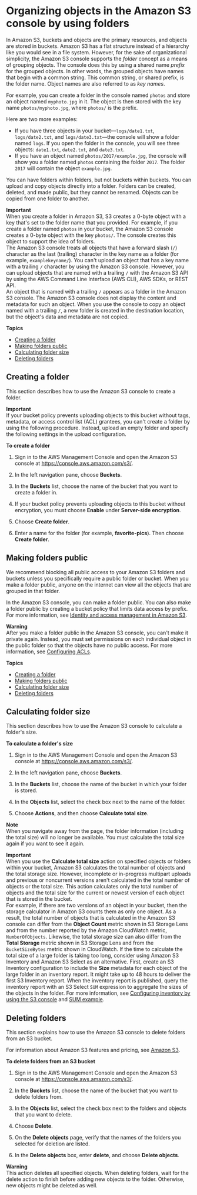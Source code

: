 # Organizing objects in the Amazon S3 console by using folders<a name="using-folders"></a>

In Amazon S3, buckets and objects are the primary resources, and objects are stored in buckets\. Amazon S3 has a flat structure instead of a hierarchy like you would see in a file system\. However, for the sake of organizational simplicity, the Amazon S3 console supports the *folder* concept as a means of grouping objects\. The console does this by using a shared name *prefix* for the grouped objects\. In other words, the grouped objects have names that begin with a common string\. This common string, or shared prefix, is the folder name\. Object names are also referred to as *key names*\.

For example, you can create a folder in the console named `photos` and store an object named `myphoto.jpg` in it\. The object is then stored with the key name `photos/myphoto.jpg`, where `photos/` is the prefix\.

Here are two more examples: 
+ If you have three objects in your bucket—`logs/date1.txt`, `logs/date2.txt`, and `logs/date3.txt`—the console will show a folder named `logs`\. If you open the folder in the console, you will see three objects: `date1.txt`, `date2.txt`, and `date3.txt`\.
+ If you have an object named `photos/2017/example.jpg`, the console will show you a folder named `photos` containing the folder `2017`\. The folder `2017` will contain the object `example.jpg`\.

You can have folders within folders, but not buckets within buckets\. You can upload and copy objects directly into a folder\. Folders can be created, deleted, and made public, but they cannot be renamed\. Objects can be copied from one folder to another\. 

**Important**  
When you create a folder in Amazon S3, S3 creates a 0\-byte object with a key that's set to the folder name that you provided\. For example, if you create a folder named `photos` in your bucket, the Amazon S3 console creates a 0\-byte object with the key `photos/`\. The console creates this object to support the idea of folders\.   
The Amazon S3 console treats all objects that have a forward slash \(`/`\) character as the last \(trailing\) character in the key name as a folder \(for example, `examplekeyname/`\)\. You can't upload an object that has a key name with a trailing `/` character by using the Amazon S3 console\. However, you can upload objects that are named with a trailing `/` with the Amazon S3 API by using the AWS Command Line Interface \(AWS CLI\), AWS SDKs, or REST API\.   
An object that is named with a trailing `/` appears as a folder in the Amazon S3 console\. The Amazon S3 console does not display the content and metadata for such an object\. When you use the console to copy an object named with a trailing `/`, a new folder is created in the destination location, but the object's data and metadata are not copied\. 

**Topics**
+ [Creating a folder](#create-folder)
+ [Making folders public](#public-folders)
+ [Calculating folder size](#calculate-folder)
+ [Deleting folders](#delete-folders)

## Creating a folder<a name="create-folder"></a>

This section describes how to use the Amazon S3 console to create a folder\.

**Important**  
If your bucket policy prevents uploading objects to this bucket without tags, metadata, or access control list \(ACL\) grantees, you can't create a folder by using the following procedure\. Instead, upload an empty folder and specify the following settings in the upload configuration\.

**To create a folder**

1. Sign in to the AWS Management Console and open the Amazon S3 console at [https://console\.aws\.amazon\.com/s3/](https://console.aws.amazon.com/s3/)\.

1. In the left navigation pane, choose **Buckets**\.

1. In the **Buckets** list, choose the name of the bucket that you want to create a folder in\.

1. If your bucket policy prevents uploading objects to this bucket without encryption, you must choose **Enable** under **Server\-side encryption**\.

1. Choose **Create folder**\.

1. Enter a name for the folder \(for example, **favorite\-pics**\)\. Then choose **Create folder**\.

## Making folders public<a name="public-folders"></a>

We recommend blocking all public access to your Amazon S3 folders and buckets unless you specifically require a public folder or bucket\. When you make a folder public, anyone on the internet can view all the objects that are grouped in that folder\. 

In the Amazon S3 console, you can make a folder public\. You can also make a folder public by creating a bucket policy that limits data access by prefix\. For more information, see [Identity and access management in Amazon S3](s3-access-control.md)\. 

**Warning**  
After you make a folder public in the Amazon S3 console, you can't make it private again\. Instead, you must set permissions on each individual object in the public folder so that the objects have no public access\. For more information, see [Configuring ACLs](managing-acls.md)\.

**Topics**
+ [Creating a folder](#create-folder)
+ [Making folders public](#public-folders)
+ [Calculating folder size](#calculate-folder)
+ [Deleting folders](#delete-folders)

## Calculating folder size<a name="calculate-folder"></a>

This section describes how to use the Amazon S3 console to calculate a folder's size\.

**To calculate a folder's size**

1. Sign in to the AWS Management Console and open the Amazon S3 console at [https://console\.aws\.amazon\.com/s3/](https://console.aws.amazon.com/s3/)\.

1. In the left navigation pane, choose **Buckets**\.

1. In the **Buckets** list, choose the name of the bucket in which your folder is stored\.

1. In the **Objects** list, select the check box next to the name of the folder\.

1. Choose **Actions**, and then choose **Calculate total size**\.

**Note**  
When you navigate away from the page, the folder information \(including the total size\) will no longer be available\. You must calculate the total size again if you want to see it again\. 

**Important**  
When you use the **Calculate total size** action on specified objects or folders within your bucket, Amazon S3 calculates the total number of objects and the total storage size\. However, incomplete or in\-progress multipart uploads and previous or noncurrent versions aren't calculated in the total number of objects or the total size\. This action calculates only the total number of objects and the total size for the current or newest version of each object that is stored in the bucket\.  
For example, if there are two versions of an object in your bucket, then the storage calculator in Amazon S3 counts them as only one object\. As a result, the total number of objects that is calculated in the Amazon S3 console can differ from the **Object Count** metric shown in S3 Storage Lens and from the number reported by the Amazon CloudWatch metric, `NumberOfObjects`\. Likewise, the total storage size can also differ from the **Total Storage** metric shown in S3 Storage Lens and from the `BucketSizeBytes` metric shown in CloudWatch\.
If the time to calculate the total size of a large folder is taking too long, consider using Amazon S3 Inventory and Amazon S3 Select as an alternative\. First, create an S3 Inventory configuration to include the **Size** metadata for each object of the large folder in an inventory report\. It might take up to 48 hours to deliver the first S3 Inventory report\. When the inventory report is published, query the inventory report with an S3 Select `SUM` expression to aggregate the sizes of the objects in the folder\. For more information, see [Configuring inventory by using the S3 console](configure-inventory.md#configure-inventory-console) and [SUM example](s3-select-sql-reference-aggregate.md#s3-select-sql-reference-aggregate-case-examples)\. 

## Deleting folders<a name="delete-folders"></a>

This section explains how to use the Amazon S3 console to delete folders from an S3 bucket\. 

For information about Amazon S3 features and pricing, see [Amazon S3](https://aws.amazon.com/s3/)\.



**To delete folders from an S3 bucket**

1. Sign in to the AWS Management Console and open the Amazon S3 console at [https://console\.aws\.amazon\.com/s3/](https://console.aws.amazon.com/s3/)\.

1. In the **Buckets** list, choose the name of the bucket that you want to delete folders from\.

1. In the **Objects** list, select the check box next to the folders and objects that you want to delete\.

1. Choose **Delete**\.

1. On the **Delete objects** page, verify that the names of the folders you selected for deletion are listed\.

1. In the **Delete objects** box, enter **delete**, and choose **Delete objects**\.

**Warning**  
This action deletes all specified objects\. When deleting folders, wait for the delete action to finish before adding new objects to the folder\. Otherwise, new objects might be deleted as well\.
